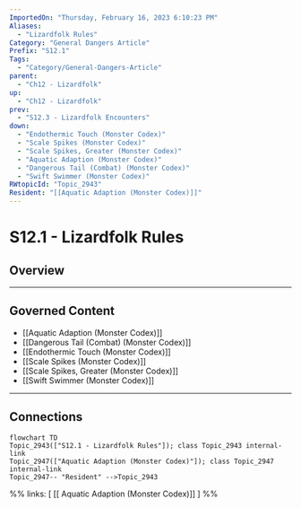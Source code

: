 ```yaml
---
ImportedOn: "Thursday, February 16, 2023 6:10:23 PM"
Aliases:
  - "Lizardfolk Rules"
Category: "General Dangers Article"
Prefix: "S12.1"
Tags:
  - "Category/General-Dangers-Article"
parent:
  - "Ch12 - Lizardfolk"
up:
  - "Ch12 - Lizardfolk"
prev:
  - "S12.3 - Lizardfolk Encounters"
down:
  - "Endothermic Touch (Monster Codex)"
  - "Scale Spikes (Monster Codex)"
  - "Scale Spikes, Greater (Monster Codex)"
  - "Aquatic Adaption (Monster Codex)"
  - "Dangerous Tail (Combat) (Monster Codex)"
  - "Swift Swimmer (Monster Codex)"
RWtopicId: "Topic_2943"
Resident: "[[Aquatic Adaption (Monster Codex)]]"
---
```

# S12.1 - Lizardfolk Rules
## Overview
---
## Governed Content
- [[Aquatic Adaption (Monster Codex)]]
- [[Dangerous Tail (Combat) (Monster Codex)]]
- [[Endothermic Touch (Monster Codex)]]
- [[Scale Spikes (Monster Codex)]]
- [[Scale Spikes, Greater (Monster Codex)]]
- [[Swift Swimmer (Monster Codex)]]

---
## Connections
```mermaid
flowchart TD
Topic_2943(["S12.1 - Lizardfolk Rules"]); class Topic_2943 internal-link
Topic_2947(["Aquatic Adaption (Monster Codex)"]); class Topic_2947 internal-link
Topic_2947-- "Resident" -->Topic_2943
```
%%
links: [ [[ Aquatic Adaption (Monster Codex)]] ]
%%

